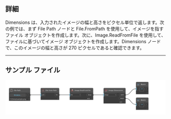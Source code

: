 ## 詳細
Dimensions は、入力されたイメージの幅と高さをピクセル単位で返します。次の例では、まず File Path ノードと File.FromPath を使用して、イメージを指すファイル オブジェクトを作成します。次に、Image.ReadFromFile を使用して、ファイルに基づいてイメージ オブジェクトを作成します。Dimensions ノードで、このイメージの幅と高さが 270 ピクセルであると確認できます。
___
## サンプル ファイル

![Dimensions](./DSCore.IO.Image.Dimensions_img.jpg)

